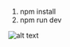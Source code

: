 1. npm install
2. npm run dev

![alt text](https://firebasestorage.googleapis.com/v0/b/express24-5ec15.appspot.com/o/Screenshot_1%20(1).webp?alt=media&token=c9c5df70-b2e4-4a53-ac91-a6c6e9336d06)

